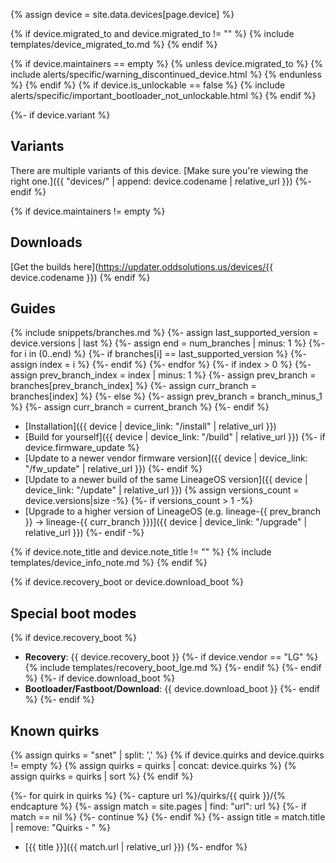 {% assign device = site.data.devices[page.device] %}

{% if device.migrated_to and device.migrated_to != "" %}
{% include templates/device_migrated_to.md %}
{% endif %}

{% if device.maintainers == empty %}
{% unless device.migrated_to %}
{% include alerts/specific/warning_discontinued_device.html %}
{% endunless %}
{% endif %}
{% if device.is_unlockable == false %}
{% include alerts/specific/important_bootloader_not_unlockable.html %}
{% endif %}

{%- if device.variant %}
## Variants

There are multiple variants of this device. [Make sure you're viewing the right one.]({{ "devices/" | append: device.codename | relative_url }})
{%- endif %}

{% if device.maintainers != empty %}
## Downloads
[Get the builds here](https://updater.oddsolutions.us/devices/{{ device.codename }})
{% endif %}

## Guides

{% include snippets/branches.md %}
{%- assign last_supported_version = device.versions | last %}
{%- assign end = num_branches | minus: 1 %}
{%- for i in (0..end) %}
{%- if branches[i] == last_supported_version %}
{%- assign index = i %}
{%- endif %}
{%- endfor %}
{%- if index > 0 %}
    {%- assign prev_branch_index = index | minus: 1 %}
    {%- assign prev_branch = branches[prev_branch_index] %}
    {%- assign curr_branch = branches[index] %}
{%- else %}
    {%- assign prev_branch = branch_minus_1 %}
    {%- assign curr_branch = current_branch %}
{%- endif %}

- [Installation]({{ device | device_link: "/install" | relative_url }})
- [Build for yourself]({{ device | device_link: "/build" | relative_url }})
{%- if device.firmware_update %}
- [Update to a newer vendor firmware version]({{ device | device_link: "/fw_update" | relative_url }})
{%- endif %}
- [Update to a newer build of the same LineageOS version]({{ device | device_link: "/update" | relative_url }})
{% assign versions_count = device.versions|size -%}
{%- if versions_count > 1 -%}
- [Upgrade to a higher version of LineageOS (e.g. lineage-{{ prev_branch }} -> lineage-{{ curr_branch }})]({{ device | device_link: "/upgrade" | relative_url }})
{%- endif -%}

{% if device.note_title and device.note_title != "" %}
{% include templates/device_info_note.md %}
{% endif %}

{% if device.recovery_boot or device.download_boot %}
## Special boot modes

{% if device.recovery_boot %}
* **Recovery**: {{ device.recovery_boot }}
{%- if device.vendor == "LG" %}
    {% include templates/recovery_boot_lge.md %}
{%- endif %}
{%- endif %}
{%- if device.download_boot %}
* **Bootloader/Fastboot/Download**: {{ device.download_boot }}
{%- endif %}
{%- endif %}

## Known quirks

{% assign quirks = "snet" | split: ',' %}
{% if device.quirks and device.quirks != empty %}
    {% assign quirks = quirks | concat: device.quirks %}
    {% assign quirks = quirks | sort %}
{% endif %}

{%- for quirk in quirks %}
{%- capture url %}/quirks/{{ quirk }}/{% endcapture %}
{%- assign match = site.pages | find: "url": url %}
{%- if match == nil %}
{%- continue %}
{%- endif %}
{%- assign title = match.title | remove: "Quirks - " %}
- [{{ title }}]({{ match.url | relative_url }})
{%- endfor %}
